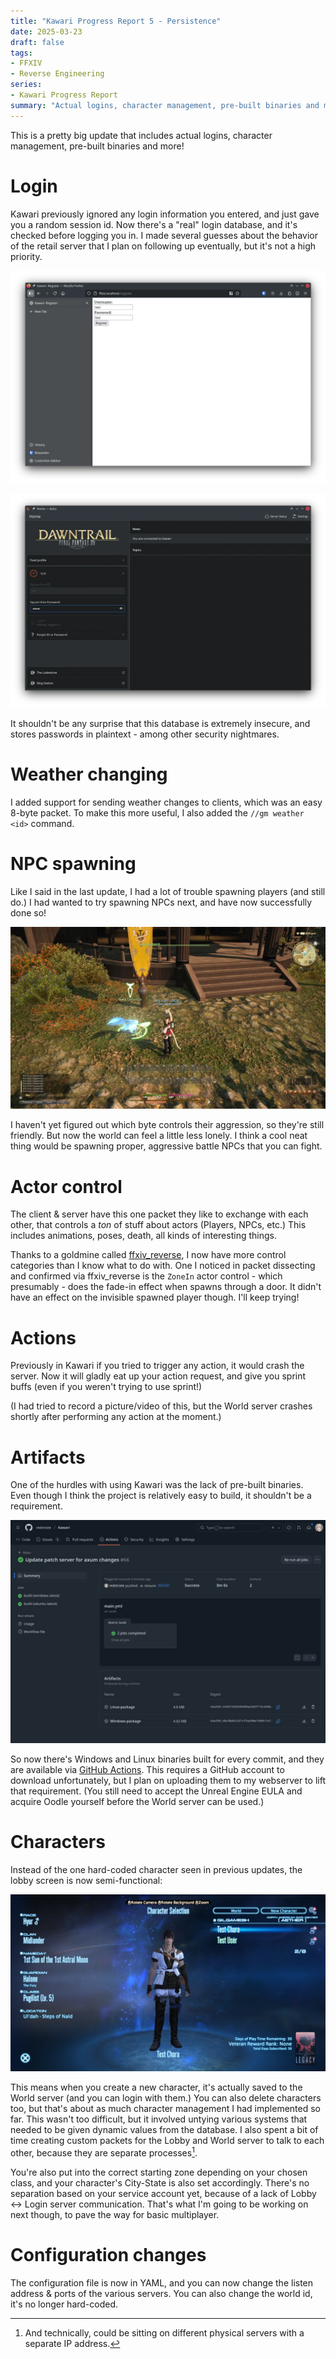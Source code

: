 ```yaml
---
title: "Kawari Progress Report 5 - Persistence"
date: 2025-03-23
draft: false
tags:
- FFXIV
- Reverse Engineering
series:
- Kawari Progress Report
summary: "Actual logins, character management, pre-built binaries and more!"
---
```


This is a pretty big update that includes actual logins, character management, pre-built binaries and more!

# Login

Kawari previously ignored any login information you entered, and just gave you a random session id. Now there's a "real" login database, and it's checked before logging you in. I made several guesses about the behavior of the retail server that I plan on following up eventually, but it's not a high priority.

![The shoddy website used to register a new account in Kawari.](web.webp)

![Entering the login details in Astra.](astra.webp)

It shouldn't be any surprise that this database is extremely insecure, and stores passwords in plaintext - among other security nightmares.

# Weather changing

I added support for sending weather changes to clients, which was an easy 8-byte packet. To make this more useful, I also added the `//gm weather <id>` command.

# NPC spawning

Like I said in the last update, I had a lot of trouble spawning players (and still do.) I had wanted to try spawning NPCs next, and have now successfully done so!

![Someone's random carbuncle.](npc.webp)

I haven't yet figured out which byte controls their aggression, so they're still friendly. But now the world can feel a little less lonely. I think a cool neat thing would be spawning proper, aggressive battle NPCs that you can fight.

# Actor control

The client & server have this one packet they like to exchange with each other, that controls a *ton* of stuff about actors (Players, NPCs, etc.) This includes animations, poses, death, all kinds of interesting things.

Thanks to a goldmine called [ffxiv_reverse](https://github.com/awgil/ffxiv_reverse), I now have more control categories than I know what to do with. One I noticed in packet dissecting and confirmed via ffxiv_reverse is the `ZoneIn` actor control - which presumably - does the fade-in effect when spawns through a door. It didn't have an effect on the invisible spawned player though. I'll keep trying!

# Actions

Previously in Kawari if you tried to trigger any action, it would crash the server. Now it will gladly eat up your action request, and give you sprint buffs (even if you weren't trying to use sprint!)

(I had tried to record a picture/video of this, but the World server crashes shortly after performing any action at the moment.)

# Artifacts

One of the hurdles with using Kawari was the lack of pre-built binaries. Even though I think the project is relatively easy to build, it shouldn't be a requirement.

![An example action where you can download artifacts.](actions.webp)

So now there's Windows and Linux binaries built for every commit, and they are available via [GitHub Actions](https://github.com/redstrate/Kawari/actions). This requires a GitHub account to download unfortunately, but I plan on uploading them to my webserver to lift that requirement. (You still need to accept the Unreal Engine EULA and acquire Oodle yourself before the World server can be used.)

# Characters

Instead of the one hard-coded character seen in previous updates, the lobby screen is now semi-functional:

![The new lobby screen with multiple characters I created.](newlobby.webp)

This means when you create a new character, it's actually saved to the World server (and you can login with them.) You can also delete characters too, but that's about as much character management I had implemented so far. This wasn't too difficult, but it involved untying various systems that needed to be given dynamic values from the database. I also spent a bit of time creating custom packets for the Lobby and World server to talk to each other, because they are separate processes[^1].

You're also put into the correct starting zone depending on your chosen class, and your character's City-State is also set accordingly. There's no separation based on your service account yet, because of a lack of Lobby <-> Login server communication. That's what I'm going to be working on next though, to pave the way for basic multiplayer.

# Configuration changes

The configuration file is now in YAML, and you can now change the listen address & ports of the various servers. You can also change the world id, it's no longer hard-coded.

[^1]: And technically, could be sitting on different physical servers with a separate IP address.
